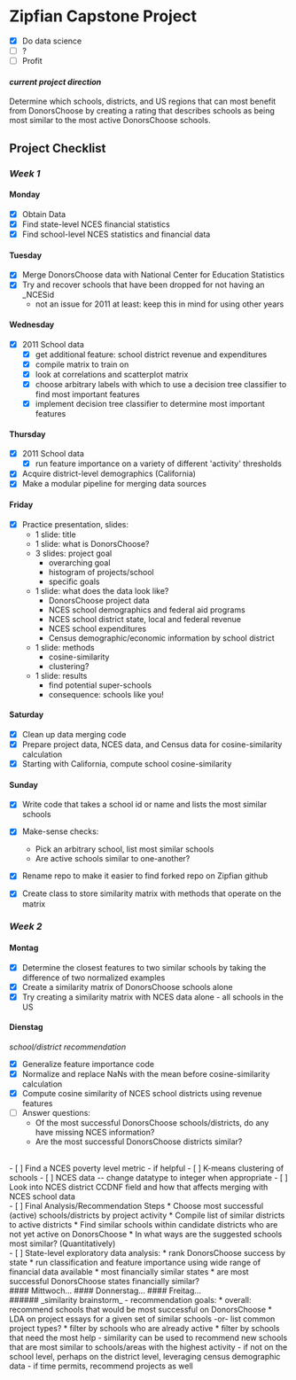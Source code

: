 Zipfian Capstone Project
===

- [x] Do data science
- [ ] ?
- [ ] Profit

#### _current project direction_
Determine which schools, districts, and US regions that can most benefit from DonorsChoose by creating a rating that describes schools as being most similar to the most active DonorsChoose schools.

## Project Checklist

### _Week 1_

#### Monday
- [x] Obtain Data
- [x] Find state-level NCES financial statistics
- [x] Find school-level NCES statistics and financial data

#### Tuesday
- [x] Merge DonorsChoose data with National Center for Education Statistics
- [x] Try and recover schools that have been dropped for not having an \_NCESid
  * not an issue for 2011 at least: keep this in mind for using other years

#### Wednesday
- [x] 2011 School data
  * [x] get additional feature: school district revenue and expenditures
  * [x] compile matrix to train on
  * [x] look at correlations and scatterplot matrix
  * [x] choose arbitrary labels with which to use a decision tree classifier to find most important features
  * [x] implement decision tree classifier to determine most important features

#### Thursday
- [x] 2011 School data
  * [x] run feature importance on a variety of different 'activity' thresholds
- [x] Acquire district-level demographics (California)
- [x] Make a modular pipeline for merging data sources

#### Friday
- [x] Practice presentation, slides:
  * 1 slide: title
  * 1 slide: what is DonorsChoose?
  * 3 slides: project goal 
    * overarching goal
    * histogram of projects/school
    * specific goals
  * 1 slide: what does the data look like?
    * DonorsChoose project data
    * NCES school demographics and federal aid programs
    * NCES school district state, local and federal revenue
    * NCES school expenditures
    * Census demographic/economic information by school district
  * 1 slide: methods
    * cosine-similarity
    * clustering?
  * 1 slide: results
    * find potential super-schools
    * consequence: schools like you!

#### Saturday
- [x] Clean up data merging code
- [x] Prepare project data, NCES data, and Census data for cosine-similarity calculation
- [x] Starting with California, compute school cosine-similarity

#### Sunday
- [x] Write code that takes a school id or name and lists the most similar schools
- [x] Make-sense checks:
  * Pick an arbitrary school, list most similar schools 
  * Are active schools similar to one-another?
- [x] Rename repo to make it easier to find forked repo on Zipfian github
- [x] Create class to store similarity matrix with methods that operate on the matrix


### _Week 2_

#### Montag
- [x] Determine the closest features to two similar schools by taking the difference of two normalized examples
- [x] Create a similarity matrix of DonorsChoose schools alone
- [x] Try creating a similarity matrix with NCES data alone - all schools in the US 

#### Dienstag
_school/district recommendation_
- [x] Generalize feature importance code
- [x] Normalize and replace NaNs with the mean before cosine-similarity calculation
- [x] Compute cosine similarity of NCES school districts using revenue features
- [ ] Answer questions:
  * Of the most successful DonorsChoose schools/districts, do any have missing NCES information?  
  * Are the most successful DonorsChoose districts similar?


</br>
- [ ] Find a NCES poverty level metric - if helpful
- [ ] K-means clustering of schools
- [ ] NCES data -- change datatype to integer when appropriate
- [ ] Look into NCES district CCDNF field and how that affects merging with NCES school data


</br>
- [ ] Final Analysis/Recommendation Steps
  * Choose most successful (active) schools/districts by project activity
  * Compile list of similar districts to active districts
  * Find similar schools within candidate districts who are not yet active on DonorsChoose
  * In what ways are the suggested schools most similar? (Quantitatively)


</br>
- [ ] State-level exploratory data analysis:
  * rank DonorsChoose success by state
  * run classification and feature importance using wide range of financial data available
  * most financially similar states
  * are most successful DonorsChoose states financially similar?


</br>
#### Mittwoch...
#### Donnerstag...
#### Freitag...

</br>
###### _similarity brainstorm_
- recommendation goals:
  * overall: recommend schools that would be most successful on DonorsChoose
  * LDA on project essays for a given set of similar schools -or- list common project types?
  * filter by schools who are already active
  * filter by schools that need the most help
- similarity can be used to recommend new schools that are most similar to schools/areas with the highest activity
- if not on the school level, perhaps on the district level, leveraging census demographic data
- if time permits, recommend projects as well
